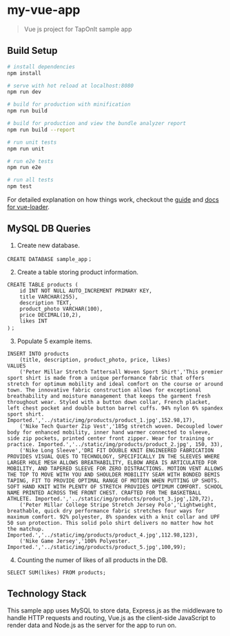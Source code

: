 # my-vue-app

> Vue js project for TapOnIt sample app

## Build Setup

``` bash
# install dependencies
npm install

# serve with hot reload at localhost:8080
npm run dev

# build for production with minification
npm run build

# build for production and view the bundle analyzer report
npm run build --report

# run unit tests
npm run unit

# run e2e tests
npm run e2e

# run all tests
npm test
```

For detailed explanation on how things work, checkout the [guide](http://vuejs-templates.github.io/webpack/) and [docs for vue-loader](http://vuejs.github.io/vue-loader).

## MySQL DB Queries

1. Create new database.

```
CREATE DATABASE sample_app；
```

2. Create a table storing product information.

```
CREATE TABLE products (
    id INT NOT NULL AUTO_INCREMENT PRIMARY KEY,
    title VARCHAR(255),
    description TEXT,
    product_photo VARCHAR(100),
    price DECIMAL(10,2),
    likes INT
)；
```

3. Populate 5 example items.

```
INSERT INTO products 
	(title, description, product_photo, price, likes) 
VALUES 
	('Peter Millar Stretch Tattersall Woven Sport Shirt','This premier sport shirt is made from a unique performance fabric that offers stretch for optimum mobility and ideal comfort on the course or around town. The innovative fabric construction allows for exceptional breathability and moisture management that keeps the garment fresh throughout wear. Styled with a button down collar, French placket, left chest pocket and double button barrel cuffs. 94% nylon 6% spandex sport shirt. Imported.','../static/img/products/product_1.jpg',152.98,17),
    ('Nike Tech Quarter Zip Vest','185g stretch woven. Decoupled lower body for enhanced mobility, inner hand warmer connected to sleeve, side zip pockets, printed center front zipper. Wear for training or practice. Imported.','../static/img/products/product_2.jpg', 150, 33),
    ('Nike Long Sleeve','DRI FIT DOUBLE KNIT ENGINEERED FABRICATION PROVIDES VISUAL QUES TO TECHNOLOGY, SPECIFICALLY IN THE SLEEVES WHERE LARGER HOLE MESH ALLOWS BREATHABILITY, ELBOW AREA IS ARTICULATED FOR MOBILITY, AND TAPERED SLEEVE FOR ZERO DISTRACTIONS. MOTION VENT ALLOWS THE TOP TO MOVE WITH YOU AND SHOULDER MOBILITY SEAM WITH BONDED BEMIS TAPING, FIT TO PROVIDE OPTIMAL RANGE OF MOTION WHEN PUTTING UP SHOTS. SOFT HAND KNIT WITH PLENTY OF STRETCH PROVIDES OPTIMUM COMFORT. SCHOOL NAME PRINTED ACROSS THE FRONT CHEST. CRAFTED FOR THE BASKETBALL ATHLETE. Imported.','../static/img/products/product_3.jpg',120,72),
    ('Peter Millar College Stripe Stretch Jersey Polo','Lightweight, breathable, quick dry performance fabric stretches four ways for maximum comfort. 92% polyester, 8% spandex with a knit collar and UPF 50 sun protection. This solid polo shirt delivers no matter how hot the matchup. Imported.','../static/img/products/product_4.jpg',112.98,123),
    ('Nike Game Jersey','100% Polyester. Imported.','../static/img/products/product_5.jpg',100,99);
```

4. Counting the numer of likes of all products in the DB.

```
SELECT SUM(likes) FROM products;
```

## Technology Stack

This sample app uses MySQL to store data, Express.js as the middleware to handle HTTP requests and routing, Vue.js as the client-side JavaScript to render data and Node.js as the server for the app to run on.